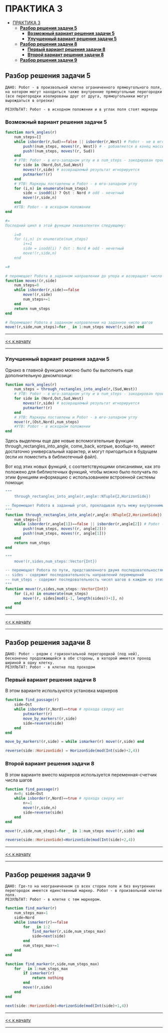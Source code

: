 # ПРАКТИКА 3

- [ПРАКТИКА 3](#практика-3)
  - [**Разбор решения задачи 5**](#разбор-решения-задачи-5)
    - [**Возможный вариант решения задачи 5**](#возможный-вариант-решения-задачи-5)
    - [**Улучшенный вариант решения задачи 5**](#улучшенный-вариант-решения-задачи-5)
  - [**Разбор решения задачи 8**](#разбор-решения-задачи-8)
    - [**Первый вариант решения задачи 8**](#первый-вариант-решения-задачи-8)
    - [**Второй вариант решения задачи 8**](#второй-вариант-решения-задачи-8)
  - [**Разбор решения задачи 9**](#разбор-решения-задачи-9)
  
## **Разбор решения задачи 5**
    ДАНО: Робот - в произвольной клетке ограниченного прямоугольного поля, на котором могут находиться также внутренние прямоугольные перегородки (все перегородки изолированы друг от друга, прямоугольники могут вырождаться в отрезки) 
   
    РЕЗУЛЬТАТ: Робот - в исходном положении и в углах поля стоят маркеры

### **Возможный вариант решения задачи 5**
```julia
function mark_angles(r)
    num_steps=[]
    while isborder(r,Sud)==false || isborder(r,West) # Робот - не в юго-западном углу
        push!(num_steps, moves!(r, West)) # - добавляется в конец массива новый элемент
        push!(num_steps, moves!(r, Sud))
    end
    # УТВ: Робот - в юго-западном углу и в num_steps - закодирован пройденный путь
    for side in (Nord,Ost,Sud,West)
        moves!(r,side) # возвращаемый результат игнорируется
        putmarker!(r)
    end
    # УТВ: Маркеры поставлены и Робот - в юго-западном углу
    for (i,n) in enumerate(num_steps)
        side = isodd(i) ? Ost : Nord # odd - нечетный
        move!(r,side,n)
    end
    #УТВ: Робот - в исходном положении
end

#=
Последний цикл в этой функции эквивалентен следующему:

    i=0
    for (i,n) in enumerate(num_steps)
        i+=1
        side = isodd(i) ? Ost : Nord # odd - нечетный
        move!(r,side,n)
    end

=#

# перемещает Робота в заданном направлении до упора и возвращает число сделанных шагов
function moves!(r,side)
    num_steps=0
    while isborder(r,side)==false
        move!(r,side)
        num_steps+=1
    end
    return num_steps
end

# Перемещает Робота в заданном направлении на заданное число шагов
move!(r,side,num_steps)=for _ in 1:num_steps move!(r,side) end
```
--------------------------
[<< к началу](#практика-3)

--------------------------
### **Улучшенный вариант решения задачи 5**

Однако в главной функцию можно было бы выполнить еще дополнительную декомпозици: 

```julia
function mark_angles(r)
    num_steps = through_rectangles_into_angle(r,(Sud,West))
    # УТВ: Робот - в юго-западном углу и в num_steps - закодирован пройденный путь
    for side in (Nord,Ost,Sud,West)
        moves!(r,side) # возвращаемый результат игнорируется
        putmarker!(r)
    end
    # УТВ: Маркеры поставлены и Робот - в юго-западном углу
    move!(r,(Ost,Nord),num_steps)
    #УТВ: Робот - в исходном положении
end
```
Здесь выделены еще две новые вспомогательные функции through_rectangles_into_angle, сome_back, котрые, вообще-то, имеют достаточно универсальный характер, и могут пригодиться в будущем (если их поместить в библиотечный файл).

Вот код этих новых функций, с соответствующими описаниями, как это положено для библиотечных функций, чтобы можно было получать по этим функциям информацию с использованием встроенной системы помощи:
```julia
"""
    through_rectangles_into_angle(r,angle::NTuple{2,HorizonSide})

-- Перемещает Робота в заданный угол, прокладывая путь межу внутренними прямоугольными перегородками и возвращает массив, содержащий числа шагов в каждом из заданных направлений на этом пути
"""
function through_rectangles_into_angle(r,angle::NTuple{2,HorizonSide})
    num_steps=[]
    while isborder(r,angle[1])==false || isborder(r,angle[2]) # Робот - не в юго-западном углу
        push!(num_steps, moves!(r, angle[2]))
        push!(num_steps, moves!(r, angle[1]))
    end
    return num_steps
end

"""
    move!(r,sides,num_steps::Vector{Int})

-- перемещает Робота по пути, представленного двумя последовательностями, sides и num_steps 
-- sides - содержит последовательность направлений перемещений
-- num_steps - содержит последовательность чисел шагов в каждом из этих направлений, соответственно; при этом, если длина последовательности sides меньше длины последовательности num_steps, то предполагается, что последовательность sides должна быть продолжена периодически (скорее всего, в этом случае ее длина будет равна 2)       
"""
function move!(r,sides,num_steps::Vector{Int})
    for (i,n) in enumerate(num_steps)
        move!(r, sides[mod(i-1, length(sides))+1], n)
    end
end
```

--------------------------
[<< к началу](#практика-3)

--------------------------
## **Разбор решения задачи 8**
    ДАНО: Робот - рядом с горизонтальной перегородкой (под ней), бесконечно продолжающейся в обе стороны, в которой имеется проход шириной в одну клетку.    
    РЕЗУЛЬТАТ: Робот - в клетке под проходом

### **Первый вариант решения задачи 8**

В этом варианте используются установка маркеров
```julia
function find_passage(r)
    side=Ost
    while isborder(r,Nord)==true # прохода сверху нет
        putmarker!(r)
        move_by_markers!(r,side)
        side=reverse(side)
    end
end

move_by_markers!(r,side) = while ismarker(r) move!(r,side) end

reverse(side::HorizonSide) = HorizonSide(mod(Int(side)+2,4))
```
### **Второй вариант решения задачи 8**

В этом варианте вместо маркеров используется переменная-счетчик числа шагов

```julia
function find_passage(r)
    n=0; side=Ost
    while isborder(r,Nord)==true # прохода сверху нет
        n+=1
        move!(r,side,n)
        side=reverse(side)
    end
end

move!(r,side,num_steps)=for _ in 1:num_steps move!(r,side) end

reverse(side::HorizonSide)=HorizonSide(mod(Int(side)+2,4))
```

--------------------------
[<< к началу](#практика-3)

--------------------------
## **Разбор решения задачи 9**

    ДАНО: Где-то на неограниченном со всех сторон поле и без внутренних перегородок имеется единственный маркер. Робот - в произвольной клетке поля.  
    РЕЗУЛЬТАТ: Робот - в клетке с тем маркером.

```julia
function find_marker(r)
    num_steps_max=1
    side=Nord
    while ismarker(r)==false
        for _ in 1:2
            find_marker(r,side,num_steps_max)
            side=next(side)
        end
        num_steps_max+=1
    end
end

function find_marker(r,side,num_steps_max)
    for _ in 1:num_steps_max
        if ismarker(r)
            return nothing
        end
        move!(r,side)
    end
end

next(side::HorizonSide)=HorizonSide(mod(Int(side)+1,4))
```

--------------------------
[<< к началу](#практика-3)

--------------------------